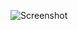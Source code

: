 ![Screenshot](https://raw.githubusercontent.com/Cryakl/Ultimate-RAT-Collection/refs/heads/main/Mods/BigSharkRat/Screenshot.png)
